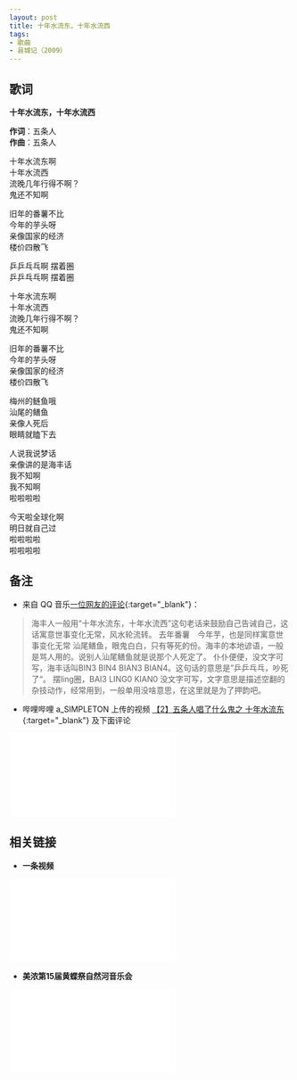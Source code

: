```yaml
---
layout: post
title: 十年水流东，十年水流西
tags: 
- 歌曲
- 县城记（2009）
---
```


## 歌词

 **十年水流东，十年水流西**

**作词**：五条人   
**作曲**：五条人   

十年水流东啊    
十年水流西    
流晚几年行得不啊？    
鬼还不知啊    

旧年的番薯不比    
今年的芋头呀    
亲像国家的经济    
楼价四散飞    

乒乒乓乓啊 摆着圈    
乒乒乓乓啊 摆着圈    

十年水流东啊    
十年水流西    
流晚几年行得不啊？    
鬼还不知啊    

旧年的番薯不比    
今年的芋头呀    
亲像国家的经济    
楼价四散飞    

梅州的鲢鱼哦    
汕尾的鳝鱼    
亲像人死后    
眼睛就瞌下去    

人说我说梦话    
亲像讲的是海丰话    
我不知啊    
我不知啊    
啦啦啦啦    

今天啦全球化啊    
明日就自己过    
啦啦啦啦    
啦啦啦啦    

## 备注

* 来自 QQ 音乐[一位网友的评论](https://y.qq.com/n/yqq/song/000Rseye0Aur4A.html){:target="_blank"}：
> 海丰人一般用“十年水流东，十年水流西”这句老话来鼓励自己告诫自己，这话寓意世事变化无常，风水轮流转。 去年番薯　今年芋，也是同样寓意世事变化无常 汕尾鳝鱼，眼鬼白白，只有等死的份。海丰的本地谚语，一般是骂人用的。说别人汕尾鳝鱼就是说那个人死定了。 仆仆便便，没文字可写，海丰话叫BIN3 BIN4 BIAN3 BIAN4。这句话的意思是”乒乒乓乓，吵死了“。 摆ling圈，BAI3 LING0 KIAN0 没文字可写，文字意思是描述空翻的杂技动作，经常用到，一般单用没啥意思，在这里就是为了押韵吧。

* 哔哩哔哩 a_SIMPLETON 上传的视频 [【2】五条人唱了什么鬼之 十年水流东](https://www.bilibili.com/video/BV1fV411U7Lw){:target="_blank"} 及下面评论
  
<div class="iframe-container">
<iframe class="responsive-iframe" src="//player.bilibili.com/player.html?aid=414354511&bvid=BV1fV411U7Lw&cid=225107890&page=1" frameborder="no" allowfullscreen="true"></iframe>
</div>

## 相关链接

* **一条视频**
  
<div class="iframe-container">
<iframe class="responsive-iframe" src="//player.bilibili.com/player.html?aid=8568698&bvid=BV1Jx41127Kc&cid=14109111&page=1" frameborder="no" allowfullscreen="true"></iframe>
</div>


* **美浓第15届黄蝶祭自然河音乐会**

<div class="iframe-container">
<iframe class="responsive-iframe" src="//player.bilibili.com/player.html?aid=499031462&bvid=BV1wK411n7n2&cid=217718917&page=1" frameborder="no" allowfullscreen="true"></iframe>
</div>
